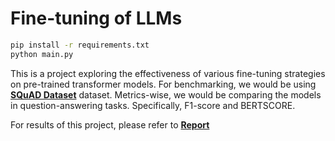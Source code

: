 # Fine-tuning  of LLMs

``` bash
pip install -r requirements.txt
python main.py
```

This is a project exploring the effectiveness of various fine-tuning strategies on pre-trained transformer models.
For benchmarking, we would be using [**SQuAD Dataset**](https://rajpurkar.github.io/SQuAD-explorer/) dataset.
Metrics-wise, we would be comparing the models in question-answering tasks. Specifically, F1-score and BERTSCORE.

For results of this project, please refer to [**Report**](./report.md)